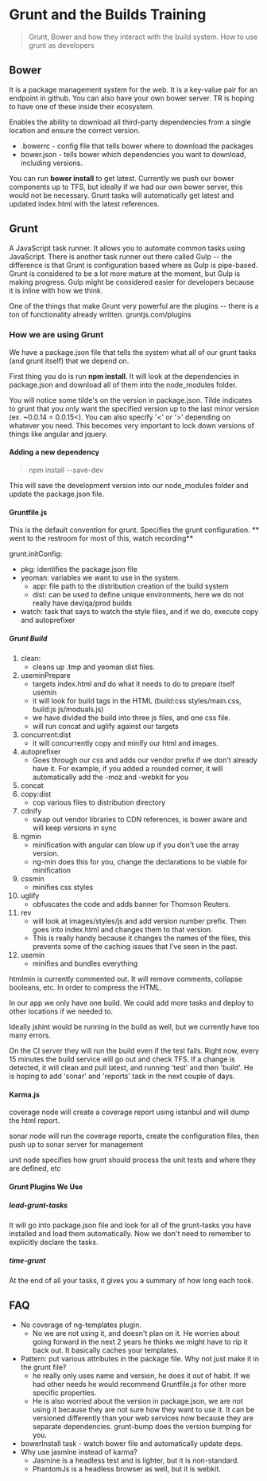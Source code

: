 # Grunt and the Builds Training

> Grunt, Bower and how they interact with the build system. How to use grunt as developers

## Bower

It is a package management system for the web. It is a key-value pair for an endpoint in github. You can also have your own bower server. TR is hoping to have one of these inside their ecosystem.

Enables the ability to download all third-party dependencies from a single location and ensure the correct version. 

* .bowerrc - config file that tells bower where to download the packages
* bower.json - tells bower which dependencies you want to download, including versions. 

You can run **bower install** to get latest. Currently we push our bower components up to TFS, but ideally if we had our own bower server, this would not be necessary. Grunt tasks will automatically get latest and updated index.html with the latest references.

## Grunt

A JavaScript task runner. It allows you to automate common tasks using JavaScript. There is another task runner out there called Gulp -- the difference is that Grunt is configuration based where as Gulp is pipe-based. Grunt is considered to be a lot more mature at the moment, but Gulp is making progress. Gulp might be considered easier for developers because it is inline with how we think. 

One of the things that make Grunt very powerful are the plugins -- there is a ton of functionality already written. gruntjs.com/plugins 

### How we are using Grunt

We have a package.json file that tells the system what all of our grunt tasks (and grunt itself) that we depend on. 

First thing you do is run **npm install**. It will look at the dependencies in package.json and download all of them into the node_modules folder. 

You will notice some tilde's on the version in package.json. Tilde indicates to grunt that you only want the specified version up to the last minor version (ex. ~0.0.14 = 0.0.15<). You can also specify '<' or '>' depending on whatever you need. This becomes very important to lock down versions of things like angular and jquery.

#### Adding a new dependency

> npm install <package-name> --save-dev

This will save the development version into our node_modules folder and update the package.json file.  

#### Gruntfile.js

This is the default convention for grunt. Specifies the grunt configuration. ** went to the restroom for most of this, watch recording**

grunt.initConfig:

* pkg: identifies the package.json file
* yeoman: variables we want to use in the system. 
	* app: file path to the distribution creation of the build system
	* dist: can be used to define unique environments, here we do not really have dev/qa/prod builds
* watch: task that says to watch the style files, and if we do, execute copy and autoprefixer

##### Grunt Build

1. clean: 
	* cleans up .tmp and yeoman dist files. 
2. useminPrepare
	* targets index.html and do what it needs to do to prepare itself usemin
	* it will look for build tags in the HTML (build:css styles/main.css, build:js js/moduals.js)
	* we have divided the build into three js files, and one css file. 
	* will run concat and uglify against our targets
3. concurrent:dist
	* it will concurrently copy and minify our html and images.
4. autoprefixer
	* Goes through our css and adds our vendor prefix if we don't already have it. For example, if you added a rounded corner, it will automatically add the -moz and -webkit for you
5. concat
6. copy:dist
	* cop various files to distribution directory
7. cdnify
	* swap out vendor libraries to CDN references, is bower aware and will keep versions in sync
8. ngmin
	* minification with angular can blow up if you don't use the array version.
	* ng-min does this for you, change the declarations to be viable for minification
9. cssmin
	* minifies css styles
10. uglify
	* obfuscates the code and adds banner for Thomson Reuters. 
11. rev
	* will look at images/styles/js and add version number prefix. Then goes into index.html and changes them to that version.
	* This is really handy because it changes the names of the files, this prevents some of the caching issues that I've seen in the past. 
12. usemin
	* minifies and bundles everything

htmlmin is currently commented out. It will remove comments, collapse booleans, etc. In order to compress the HTML. 

In our app we only have one build. We could add more tasks and deploy to other locations if we needed to. 

Ideally jshint would be running in the build as well, but we currently have too many errors. 

On the CI server they will run the build even if the test fails. Right now, every 15 minutes the build service will go out and check TFS. If a change is detected, it will clean and pull latest, and running 'test' and then 'build'. He is hoping to add 'sonar' and 'reports' task in the next couple of days. 

#### Karma.js

coverage node will create a coverage report using istanbul and will dump the html report. 

sonar node will run the coverage reports, create the configuration files, then push up to sonar server for management

unit node specifies how grunt should process the unit tests and where they are defined, etc

#### Grunt Plugins We Use

##### load-grunt-tasks

It will go into package.json file and look for all of the grunt-tasks you have installed and load them automatically. Now we don't need to remember to explicitly declare the tasks. 

##### time-grunt

At the end of all your tasks, it gives you a summary of how long each took.

## FAQ

* No coverage of ng-templates plugin. 
	* No we are not using it, and doesn't plan on it. He worries about going forward in the next 2 years he thinks we might have to rip it back out. It basically caches your templates.
* Pattern: put various attributes in the package file. Why not just make it in the grunt file?
	* he really only uses name and version, he does it out of habit. If we had other needs he would recommend Gruntfile.js for other more specific properties. 
	* He is also worried about the version in package.json, we are not using it because they are not sure how they want to use it. It can be versioned differently than your web services now because they are separate dependencies. grunt-bump does the version bumping for you. 
* bowerInstall task - watch bower file and automatically update deps.
* Why use jasmine instead of karma?
	* Jasmine is a headless test and is lighter, but it is non-standard.  
	* PhantomJs is a headless browser as well, but it is webkit. 

